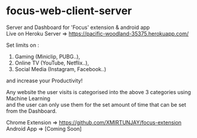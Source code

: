 # focus-web-client-server
Server and Dashboard for 'Focus' extension &amp; android app<br/>
Live on Heroku Server => https://pacific-woodland-35375.herokuapp.com/<br/>

Set limits on : <br/>
1) Gaming (Miniclip, PUBG..),<br/>
2) Online TV (YouTube, Netflix..),<br/>
3) Social Media (Instagram, Facebook..)<br/>

and increase your Productivity! <br/>

Any website the user visits is categorised into the above 3 categories using Machine Learning<br/>
and the user can only use them for the set amount of time that can be set from the Dashboard. <br/>

Chrome Extension => https://github.com/XMIRTUNJAY/focus-extension <br/>
Android App => [Coming Soon]
